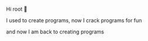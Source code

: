 Hi root 👻

I used to create programs, now I crack programs for fun

and now I am back to creating programs
